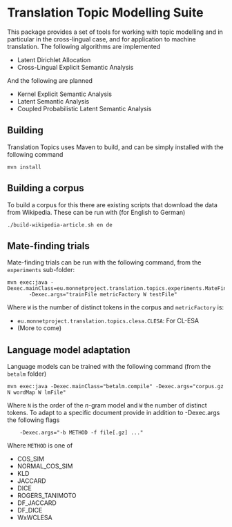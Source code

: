 Translation Topic Modelling Suite
=================================

This package provides a set of tools for working with topic modelling and in 
particular in the cross-lingual case, and for application to machine translation.
The following algorithms are implemented

* Latent Dirichlet Allocation
* Cross-Lingual Explicit Semantic Analysis

And the following are planned

* Kernel Explicit Semantic Analysis
* Latent Semantic Analysis
* Coupled Probabilistic Latent Semantic Analysis

Building
--------

Translation Topics uses Maven to build, and can be simply installed with the 
following command

    mvn install

Building a corpus
-----------------

To build a corpus for this there are existing scripts that download the data from 
Wikipedia. These can be run with (for English to German)

    ./build-wikipedia-article.sh en de

Mate-finding trials
-------------------

Mate-finding trials can be run with the following command, from the `experiments`
sub-folder:

    mvn exec:java -Dexec.mainClass=eu.monnetproject.translation.topics.experiments.MateFindingTrial 
           -Dexec.args="trainFile metricFactory W testFile"

Where `W` is the number of distinct tokens in the corpus and `metricFactory` is:

* `eu.monnetproject.translation.topics.clesa.CLESA`: For CL-ESA
* (More to come)

Language model adaptation
-------------------------

Language models can be trained with the following command (from the `betalm` folder)

    mvn exec:java -Dexec.mainClass="betalm.compile" -Dexec.args="corpus.gz N wordMap W lmFile"
   
Where `N` is the order of the _n_-gram model and `W` the number of distinct tokens.
To adapt to a specific document provide in addition to -Dexec.args the following flags

        -Dexec.args="-b METHOD -f file[.gz] ..." 

Where `METHOD` is one of 

* COS_SIM
* NORMAL_COS_SIM
* KLD
* JACCARD
* DICE
* ROGERS_TANIMOTO
* DF_JACCARD
* DF_DICE
* WxWCLESA


